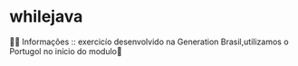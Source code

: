 # whilejava
👨‍💻 Informações :: exercicío desenvolvido na Generation Brasil,utilizamos o Portugol no início do modulo🚧

